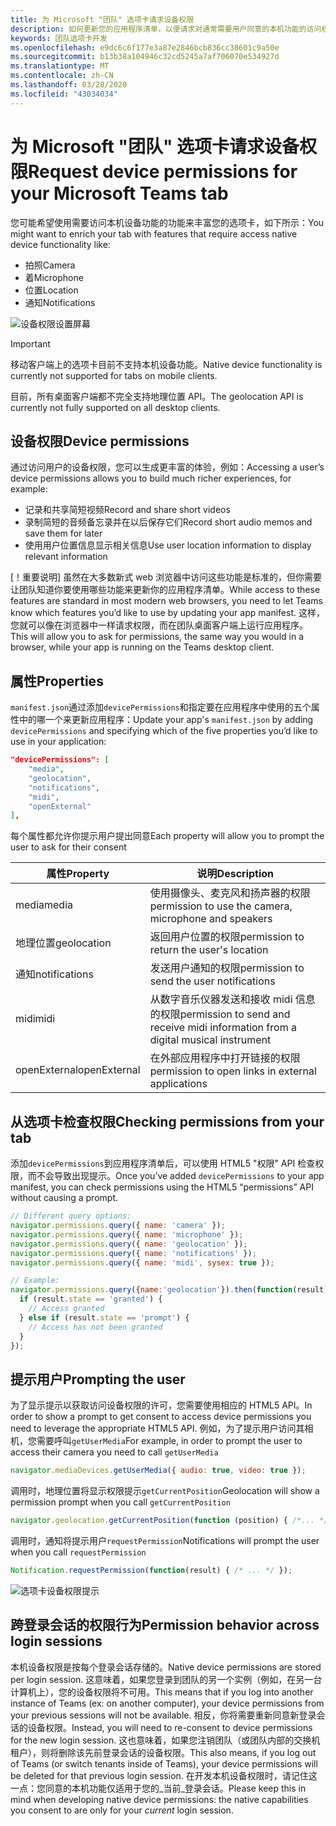 ```yaml
---
title: 为 Microsoft "团队" 选项卡请求设备权限
description: 如何更新您的应用程序清单，以便请求对通常需要用户同意的本机功能的访问权限
keywords: 团队选项卡开发
ms.openlocfilehash: e9dc6c6f177e3a87e2846bcb836cc38601c9a50e
ms.sourcegitcommit: b13b38a104946c32cd5245a7af706070e534927d
ms.translationtype: MT
ms.contentlocale: zh-CN
ms.lasthandoff: 03/28/2020
ms.locfileid: "43034034"
---
```

# <a name="request-device-permissions-for-your-microsoft-teams-tab"></a><span data-ttu-id="096e8-104">为 Microsoft "团队" 选项卡请求设备权限</span><span class="sxs-lookup"><span data-stu-id="096e8-104">Request device permissions for your Microsoft Teams tab</span></span>

<span data-ttu-id="096e8-105">您可能希望使用需要访问本机设备功能的功能来丰富您的选项卡，如下所示：</span><span class="sxs-lookup"><span data-stu-id="096e8-105">You might want to enrich your tab with features that require access native device functionality like:</span></span>

* <span data-ttu-id="096e8-106">拍照</span><span class="sxs-lookup"><span data-stu-id="096e8-106">Camera</span></span>
* <span data-ttu-id="096e8-107">着</span><span class="sxs-lookup"><span data-stu-id="096e8-107">Microphone</span></span>
* <span data-ttu-id="096e8-108">位置</span><span class="sxs-lookup"><span data-stu-id="096e8-108">Location</span></span>
* <span data-ttu-id="096e8-109">通知</span><span class="sxs-lookup"><span data-stu-id="096e8-109">Notifications</span></span>

![设备权限设置屏幕](~/assets/images/tabs/device-permissions.png)

> [!IMPORTANT]
>
> <span data-ttu-id="096e8-111">移动客户端上的选项卡目前不支持本机设备功能。</span><span class="sxs-lookup"><span data-stu-id="096e8-111">Native device functionality is currently not supported for tabs on mobile clients.</span></span>
>
> <span data-ttu-id="096e8-112">目前，所有桌面客户端都不完全支持地理位置 API。</span><span class="sxs-lookup"><span data-stu-id="096e8-112">The geolocation API is currently not fully supported on all desktop clients.</span></span>

## <a name="device-permissions"></a><span data-ttu-id="096e8-113">设备权限</span><span class="sxs-lookup"><span data-stu-id="096e8-113">Device permissions</span></span>

<span data-ttu-id="096e8-114">通过访问用户的设备权限，您可以生成更丰富的体验，例如：</span><span class="sxs-lookup"><span data-stu-id="096e8-114">Accessing a user’s device permissions allows you to build much richer experiences, for example:</span></span>

* <span data-ttu-id="096e8-115">记录和共享简短视频</span><span class="sxs-lookup"><span data-stu-id="096e8-115">Record and share short videos</span></span>
* <span data-ttu-id="096e8-116">录制简短的音频备忘录并在以后保存它们</span><span class="sxs-lookup"><span data-stu-id="096e8-116">Record short audio memos and save them for later</span></span>
* <span data-ttu-id="096e8-117">使用用户位置信息显示相关信息</span><span class="sxs-lookup"><span data-stu-id="096e8-117">Use user location information to display relevant information</span></span>

<span data-ttu-id="096e8-118">[！重要说明] 虽然在大多数新式 web 浏览器中访问这些功能是标准的，但你需要让团队知道你要使用哪些功能来更新你的应用程序清单。</span><span class="sxs-lookup"><span data-stu-id="096e8-118">While access to these features are standard in most modern web browsers, you need to let Teams know which features you’d like to use by updating your app manifest.</span></span> <span data-ttu-id="096e8-119">这样，您就可以像在浏览器中一样请求权限，而在团队桌面客户端上运行应用程序。</span><span class="sxs-lookup"><span data-stu-id="096e8-119">This will allow you to ask for permissions, the same way you would in a browser, while your app is running on the Teams desktop client.</span></span>

## <a name="properties"></a><span data-ttu-id="096e8-120">属性</span><span class="sxs-lookup"><span data-stu-id="096e8-120">Properties</span></span>

<span data-ttu-id="096e8-121">`manifest.json`通过添加`devicePermissions`和指定要在应用程序中使用的五个属性中的哪一个来更新应用程序：</span><span class="sxs-lookup"><span data-stu-id="096e8-121">Update your app's `manifest.json` by adding `devicePermissions` and specifying which of the five properties you’d like to use in your application:</span></span>

``` json
"devicePermissions": [
    "media",
    "geolocation",
    "notifications",
    "midi",
    "openExternal"
],
```

<span data-ttu-id="096e8-122">每个属性都允许你提示用户提出同意</span><span class="sxs-lookup"><span data-stu-id="096e8-122">Each property will allow you to prompt the user to ask for their consent</span></span>

| <span data-ttu-id="096e8-123">属性</span><span class="sxs-lookup"><span data-stu-id="096e8-123">Property</span></span>      | <span data-ttu-id="096e8-124">说明</span><span class="sxs-lookup"><span data-stu-id="096e8-124">Description</span></span>   |
| --- | --- |
| <span data-ttu-id="096e8-125">media</span><span class="sxs-lookup"><span data-stu-id="096e8-125">media</span></span>         | <span data-ttu-id="096e8-126">使用摄像头、麦克风和扬声器的权限</span><span class="sxs-lookup"><span data-stu-id="096e8-126">permission to use the camera, microphone and speakers</span></span> |
| <span data-ttu-id="096e8-127">地理位置</span><span class="sxs-lookup"><span data-stu-id="096e8-127">geolocation</span></span>   | <span data-ttu-id="096e8-128">返回用户位置的权限</span><span class="sxs-lookup"><span data-stu-id="096e8-128">permission to return the user's location</span></span>      |
| <span data-ttu-id="096e8-129">通知</span><span class="sxs-lookup"><span data-stu-id="096e8-129">notifications</span></span> | <span data-ttu-id="096e8-130">发送用户通知的权限</span><span class="sxs-lookup"><span data-stu-id="096e8-130">permission to send the user notifications</span></span>      |
| <span data-ttu-id="096e8-131">midi</span><span class="sxs-lookup"><span data-stu-id="096e8-131">midi</span></span>          | <span data-ttu-id="096e8-132">从数字音乐仪器发送和接收 midi 信息的权限</span><span class="sxs-lookup"><span data-stu-id="096e8-132">permission to send and receive midi information from a digital musical instrument</span></span>   |
| <span data-ttu-id="096e8-133">openExternal</span><span class="sxs-lookup"><span data-stu-id="096e8-133">openExternal</span></span>  | <span data-ttu-id="096e8-134">在外部应用程序中打开链接的权限</span><span class="sxs-lookup"><span data-stu-id="096e8-134">permission to open links in external applications</span></span>  |

## <a name="checking-permissions-from-your-tab"></a><span data-ttu-id="096e8-135">从选项卡检查权限</span><span class="sxs-lookup"><span data-stu-id="096e8-135">Checking permissions from your tab</span></span>

<span data-ttu-id="096e8-136">添加`devicePermissions`到应用程序清单后，可以使用 HTML5 "权限" API 检查权限，而不会导致出现提示。</span><span class="sxs-lookup"><span data-stu-id="096e8-136">Once you’ve added `devicePermissions` to your app manifest, you can check permissions using the HTML5 “permissions” API without causing a prompt.</span></span>

``` Javascript
// Different query options:
navigator.permissions.query({ name: 'camera' });
navigator.permissions.query({ name: 'microphone' });
navigator.permissions.query({ name: 'geolocation' });
navigator.permissions.query({ name: 'notifications' });
navigator.permissions.query({ name: 'midi', sysex: true });

// Example:
navigator.permissions.query({name:'geolocation'}).then(function(result) {
  if (result.state == 'granted') {
    // Access granted
  } else if (result.state == 'prompt') {
    // Access has not been granted
  }
});
```

## <a name="prompting-the-user"></a><span data-ttu-id="096e8-137">提示用户</span><span class="sxs-lookup"><span data-stu-id="096e8-137">Prompting the user</span></span>

<span data-ttu-id="096e8-138">为了显示提示以获取访问设备权限的许可，您需要使用相应的 HTML5 API。</span><span class="sxs-lookup"><span data-stu-id="096e8-138">In order to show a prompt to get consent to access device permissions you need to leverage the appropriate HTML5 API.</span></span> <span data-ttu-id="096e8-139">例如，为了提示用户访问其相机，您需要呼叫`getUserMedia`</span><span class="sxs-lookup"><span data-stu-id="096e8-139">For example, in order to prompt the user to access their camera you need to call `getUserMedia`</span></span>

```Javascript
navigator.mediaDevices.getUserMedia({ audio: true, video: true });
```

<span data-ttu-id="096e8-140">调用时，地理位置将显示权限提示`getCurrentPosition`</span><span class="sxs-lookup"><span data-stu-id="096e8-140">Geolocation will  show a permission prompt when you call `getCurrentPosition`</span></span>

```Javascript
navigator.geolocation.getCurrentPosition(function (position) { /*... */ });
```

<span data-ttu-id="096e8-141">调用时，通知将提示用户`requestPermission`</span><span class="sxs-lookup"><span data-stu-id="096e8-141">Notifications will prompt the user when you call `requestPermission`</span></span>

```Javascript
Notification.requestPermission(function(result) { /* ... */ });
```

![选项卡设备权限提示](~/assets/images/tabs/device-permissions-prompt.png)

## <a name="permission-behavior-across-login-sessions"></a><span data-ttu-id="096e8-143">跨登录会话的权限行为</span><span class="sxs-lookup"><span data-stu-id="096e8-143">Permission behavior across login sessions</span></span>

<span data-ttu-id="096e8-144">本机设备权限是按每个登录会话存储的。</span><span class="sxs-lookup"><span data-stu-id="096e8-144">Native device permissions are stored per login session.</span></span> <span data-ttu-id="096e8-145">这意味着，如果您登录到团队的另一个实例（例如，在另一台计算机上），您的设备权限将不可用。</span><span class="sxs-lookup"><span data-stu-id="096e8-145">This means that if you log into another instance of Teams (ex: on another computer), your device permissions from your previous sessions will not be available.</span></span> <span data-ttu-id="096e8-146">相反，你将需要重新同意新登录会话的设备权限。</span><span class="sxs-lookup"><span data-stu-id="096e8-146">Instead, you will need to re-consent to device permissions for the new login session.</span></span> <span data-ttu-id="096e8-147">这也意味着，如果您注销团队（或团队内部的交换机租户），则将删除该先前登录会话的设备权限。</span><span class="sxs-lookup"><span data-stu-id="096e8-147">This also means, if you log out of Teams (or switch tenants inside of Teams), your device permissions will be deleted for that previous login session.</span></span> <span data-ttu-id="096e8-148">在开发本机设备权限时，请记住这一点：您同意的本机功能仅适用于您的_当前_登录会话。</span><span class="sxs-lookup"><span data-stu-id="096e8-148">Please keep this in mind when developing native device permissions: the native capabilities you consent to are only for your _current_ login session.</span></span>
